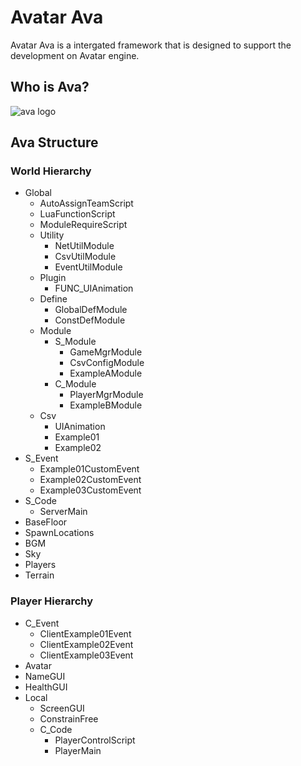 # Avatar Ava
Avatar Ava is a intergated framework that is designed to support the development on Avatar engine.

## Who is Ava? 
![ava logo](https://i.pinimg.com/564x/f1/af/3d/f1af3d3db9c5711dda1d29a585c3bf03.jpg "ava: blessed, beautiful")

## Ava Structure
### World Hierarchy
* Global
  * AutoAssignTeamScript
  * LuaFunctionScript
  * ModuleRequireScript
  * Utility
    * NetUtilModule
    * CsvUtilModule
    * EventUtilModule
  * Plugin
    * FUNC_UIAnimation
  * Define
    * GlobalDefModule
    * ConstDefModule
  * Module
    * S_Module
      * GameMgrModule
      * CsvConfigModule
      * ExampleAModule
    * C_Module
      * PlayerMgrModule
      * ExampleBModule
  * Csv
    * UIAnimation
    * Example01
    * Example02
* S_Event
  * Example01CustomEvent
  * Example02CustomEvent
  * Example03CustomEvent
* S_Code
  * ServerMain
* BaseFloor
* SpawnLocations
* BGM
* Sky
* Players
* Terrain
### Player Hierarchy
* C_Event
  * ClientExample01Event
  * ClientExample02Event
  * ClientExample03Event
* Avatar
* NameGUI
* HealthGUI
* Local
  * ScreenGUI
  * ConstrainFree
  * C_Code
    * PlayerControlScript
    * PlayerMain